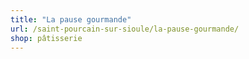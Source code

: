 ```yaml
---
title: "La pause gourmande"
url: /saint-pourcain-sur-sioule/la-pause-gourmande/
shop: pâtisserie
---
```

